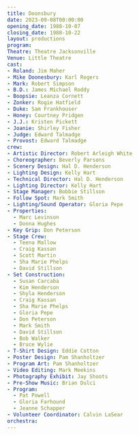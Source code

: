 ```yaml
---
title: Doonsbury
date: 2023-09-08T00:00:00
opening_date: 1988-10-07
closing_date: 1988-10-22
layout: productions
program:
Theatre: Theatre Jacksonville
Venue: Little Theatre
cast:
- Roland: Jim Maher
- Mike Doonesbury: Karl Rogers
- Mark: Robert Simpson
- B.D.: James Michael Roddy
- Boopsie: Leanza Cornett
- Zonker: Rogie Hatfield
- Duke: Sam Frankhouser
- Honey: Courtney Pridgen
- J.J.: Kristen Pickett
- Joanie: Shirley Fisher
- Judge: Edward Talmadge
- Provost: Edward Talmadge
crew:
- Artistic Director: Robert Arleigh White
- Choreographer: Beverly Parsons
- Scenery Design: Hal D. Henderson
- Lighting Design: Kelly Hart
- Technical Director: Hal D. Henderson
- Lighting Director: Kelly Hart
- Stage Manager: Bobbie Stillson
- Follow Spot: Mark Smith
- Lighting/Sound Operator: Gloria Pepe
- Properties:
  - Marc Levinson
  - Donna Hughes
- Key Grip: Don Peterson
- Stage Crew:
  - Teena Mallow
  - Craig Kassan
  - Scott Martin
  - Sha Marie Phelps
  - David Stillson
- Set Construction:
  - Susan Carcaba
  - Kim Henderson
  - Shyla Henderson
  - Craig Kassan
  - Sha Marie Phelps
  - Gloria Pepe
  - Don Peterson
  - Mark Smith
  - David Stillson
  - Bob Walker
  - Bruce Wylie
- T-Shirt Design: Eddie Cotton
- Poster Design: Pam Shanholtzer
- Program Art: Pam Shanholtzer
- Video Editing: Mark Meekins
- Photography Exhibit: Jay Shoots
- Pre-Show Music: Brian Dulci
- Program:
  - Pat Powell
  - Gloria Farhound
  - Jeanne Schapper
- Volunteer Coordinator: Calvin LaSear
orchestra:
---
```


